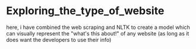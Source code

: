 # Exploring_the_type_of_website
here, i have combined the web scraping and NLTK to create a model which can visually represent the "what's this about!" of any website (as long as it does want the developers to use their info)
